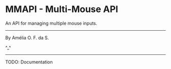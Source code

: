 # MMAPI - Multi-Mouse API

An API for managing multiple mouse inputs.

---

By Amélia O. F. da S.

^_^

---

TODO: Documentation